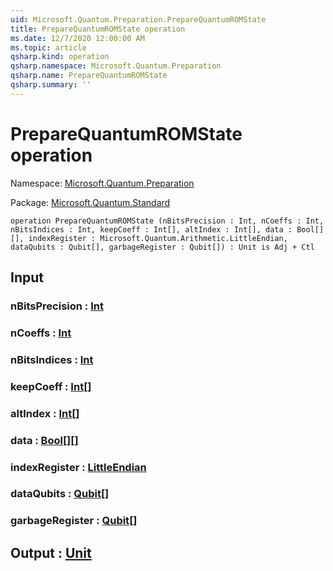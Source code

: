 ```yaml
---
uid: Microsoft.Quantum.Preparation.PrepareQuantumROMState
title: PrepareQuantumROMState operation
ms.date: 12/7/2020 12:00:00 AM
ms.topic: article
qsharp.kind: operation
qsharp.namespace: Microsoft.Quantum.Preparation
qsharp.name: PrepareQuantumROMState
qsharp.summary: ''
---
```


# PrepareQuantumROMState operation

Namespace: [Microsoft.Quantum.Preparation](xref:Microsoft.Quantum.Preparation)

Package: [Microsoft.Quantum.Standard](https://nuget.org/packages/Microsoft.Quantum.Standard)




```qsharp
operation PrepareQuantumROMState (nBitsPrecision : Int, nCoeffs : Int, nBitsIndices : Int, keepCoeff : Int[], altIndex : Int[], data : Bool[][], indexRegister : Microsoft.Quantum.Arithmetic.LittleEndian, dataQubits : Qubit[], garbageRegister : Qubit[]) : Unit is Adj + Ctl
```


## Input

### nBitsPrecision : [Int](xref:microsoft.quantum.lang-ref.int)




### nCoeffs : [Int](xref:microsoft.quantum.lang-ref.int)




### nBitsIndices : [Int](xref:microsoft.quantum.lang-ref.int)




### keepCoeff : [Int](xref:microsoft.quantum.lang-ref.int)[]




### altIndex : [Int](xref:microsoft.quantum.lang-ref.int)[]




### data : [Bool](xref:microsoft.quantum.lang-ref.bool)[][]




### indexRegister : [LittleEndian](xref:Microsoft.Quantum.Arithmetic.LittleEndian)




### dataQubits : [Qubit](xref:microsoft.quantum.lang-ref.qubit)[]




### garbageRegister : [Qubit](xref:microsoft.quantum.lang-ref.qubit)[]





## Output : [Unit](xref:microsoft.quantum.lang-ref.unit)

